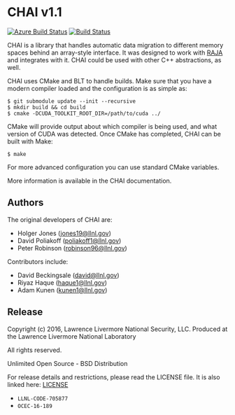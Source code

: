 # CHAI v1.1

[![Azure Build Status](https://dev.azure.com/davidbeckingsale/CHAI/_apis/build/status/LLNL.CHAI?branchName=develop)](https://dev.azure.com/davidbeckingsale/CHAI/_build/latest?definitionId=2&branchName=develop)
[![Build Status](https://travis-ci.org/LLNL/CHAI.svg?branch=develop)](https://travis-ci.org/LLNL/CHAI)

CHAI is a library that handles automatic data migration to different memory
spaces behind an array-style interface. It was designed to work with
[RAJA](https://github.com/LLNL/RAJA) and integrates with it. CHAI could be
used with other C++ abstractions, as well.

CHAI uses CMake and BLT to handle builds. Make sure that you have a modern
compiler loaded and the configuration is as simple as:

    $ git submodule update --init --recursive
    $ mkdir build && cd build
    $ cmake -DCUDA_TOOLKIT_ROOT_DIR=/path/to/cuda ../

CMake will provide output about which compiler is being used, and what version
of CUDA was detected. Once CMake has completed, CHAI can be built with Make:

    $ make

For more advanced configuration you can use standard CMake variables.

More information is available in the CHAI documentation.

## Authors

The original developers of CHAI are:

- Holger Jones (jones19@llnl.gov)
- David Poliakoff (poliakoff1@llnl.gov)
- Peter Robinson (robinson96@llnl.gov)

Contributors include:

- David Beckingsale (david@llnl.gov)
- Riyaz Haque (haque1@llnl.gov)
- Adam Kunen (kunen1@llnl.gov)

## Release

Copyright (c) 2016, Lawrence Livermore National Security, LLC.
Produced at the Lawrence Livermore National Laboratory

All rights reserved.

Unlimited Open Source - BSD Distribution

For release details and restrictions, please read the LICENSE file.
It is also linked here: [LICENSE](./LICENSE)

- `LLNL-CODE-705877`
- `OCEC-16-189`
